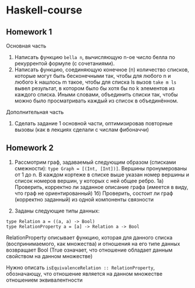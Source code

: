 # Haskell-course

## Homework 1

Основная часть
1) Написать функцию `bella n`, вычисляющую n-ое число белла по рекуррентой формуле (с сочетаниями).
2) Написать функцию, соединяющую конечное (n) количество списков, которые могут быть бесконечными так, чтобы для любого n и любого k нашлось m такое, чтобы для списка ls вызов `take m ls` вывел результат, в котором было бы хотя бы по k элементов из каждого списка. Иными словами, объединить списки так, чтобы можно было просматривать каждый из список в объединённом.

Дополнительная часть
1) Сделать задание 1 основной части, оптимизировав повторные вызовы (как в лекциях сделали с числам фибоначчи)

## Homework 2

1) Рассмотрим граф, задаваемый следующим образом (списками смежности): `type Graph = [(Int, [Int])]`. Вершины пронумерованы от 1 до n. В каждом кортеже в списке выше указан номер вершины и список номеров вершин, у которых с ней общее ребро.
1а) Проверить, корректно ли заданное описание графа (имеется в виду, что граф не ориентированный)
1б) Проверить, состоит ли граф (корректно заданный) из одной компоненты связности

2) Заданы следующие типы данных:

```
type Relation a = ((a, a) -> Bool)
type RelationProperty a = [a] -> Relation a -> Bool
```

RelationProperty описывает функцию, которая для данного списка (воспринимаемого, как множества) и отношения на его типе данных возвращает Bool (True означает, что отношение обладает данным свойством на данном множестве)

Нужно описать `isEquivalenceRelation :: RelationProperty`, обозначающу, что отношение является на данном множестве отношением эквивалентности